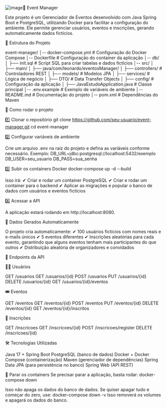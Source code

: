 ![image](https://github.com/user-attachments/assets/eccd9f57-47f8-4e60-8504-2c4e1ee8e7da)📌 Event Manager

Este projeto é um Gerenciador de Eventos desenvolvido com Java Spring Boot e PostgreSQL, utilizando Docker para facilitar a 
configuração do ambiente. Ele permite gerenciar usuários, eventos e inscrições, gerando automaticamente dados fictícios.

📂 Estrutura do Projeto

event-manager/
│-- docker-compose.yml      # Configuração do Docker Compose
│-- Dockerfile              # Configuração do container da aplicação
│-- db/
│   ├── init.sql            # Script SQL para criar tabelas e dados fictícios
│-- src/
│   ├── main/
│       ├── java/com/leonardo/eventosManager/
│           ├── controllers/ # Controladores REST
│           ├── models/      # Modelos JPA
│           ├── services/    # Lógica de negócio
│           ├── DTO/         # Data Transfer Objects
│           ├── config/      # Configuração da aplicação
│           ├── JavaEstudoApplication.java  # Classe principal
│-- .env.example             # Exemplo de variáveis de ambiente
│-- README.md                # Documentação do projeto
│-- pom.xml                  # Dependências do Maven

🚀 Como rodar o projeto

1️⃣ Clonar o repositório
git clone https://github.com/seu-usuario/event-manager.git
cd event-manager

2️⃣ Configurar variáveis de ambiente

Crie um arquivo .env na raiz do projeto e defina as variáveis conforme necessário. Exemplo:
DB_URL=jdbc:postgresql://localhost:5432/exemplo
DB_USER=seu_usuario
DB_PASS=sua_senha

3️⃣ Subir os containers Docker
docker-compose up -d --build

Isso irá:
✔ Criar e rodar um container PostgreSQL
✔ Criar e rodar um container para o backend
✔ Aplicar as migrações e popular o banco de dados com usuários e eventos fictícios

4️⃣ Acessar a API

A aplicação estará rodando em http://localhost:8080.

🔄 Dados Gerados Automaticamente

O projeto cria automaticamente:
✔ 100 usuários fictícios com nomes reais e e-mails únicos
✔ 5 eventos diferentes
✔ Inscrições aleatórias para cada evento, garantindo que alguns eventos tenham mais participantes do que outros
✔ Distribuição aleatória de organizadores e convidados

📌 Endpoints da API

🧑‍💼 Usuários

GET /usuarios
GET /usuarios/{id}
POST /usuarios
PUT /usuarios/{id}
DELETE /usuarios/{id}
GET /usuarios/{id}/eventos

🎟️ Eventos

GET /eventos
GET /eventos/{id}
POST /eventos
PUT /eventos/{id}
DELETE /eventos/{id}
GET /eventos/{id}/inscritos

📝 Inscrições

GET /inscricoes
GET /inscricoes/{id}
POST /inscricoes/register
DELETE /inscricoes/{id}

🛠 Tecnologias Utilizadas

Java 17 + Spring Boot
PostgreSQL (banco de dados)
Docker + Docker Compose (containerização)
Maven (gerenciador de dependências)
Spring Data JPA (para persistência no banco)
Spring Web (API REST)

🔄 Parar os containers
Se precisar parar a aplicação, basta rodar:
docker-compose down

Isso não apaga os dados do banco de dados. Se quiser apagar tudo e começar do zero, use:
docker-compose down -v
Isso removerá os volumes e apagará os dados do banco.



